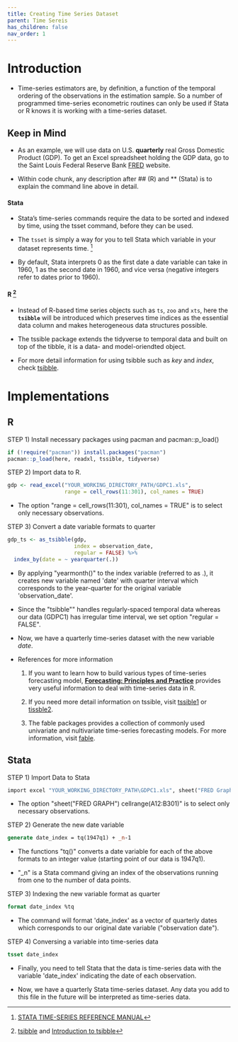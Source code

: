 ```yaml
---
title: Creating Time Series Dataset
parent: Time Sereis
has_children: false
nav_order: 1
---
```


# Introduction

- Time-series estimators are, by definition, a function of the temporal ordering of the observations in the estimation sample. So a number of programmed time-series econometric routines can only be used if Stata or R knows it is working with a time-series dataset. 


## Keep in Mind

- As an example, we will use data on U.S. **quarterly** real Gross Domestic Product (GDP). To get an Excel spreadsheet holding the GDP data, go to the Saint Louis Federal Reserve Bank [FRED](https://fred.stlouisfed.org) website.

- Within code chunk, any description after ## (R) and ** (Stata) is to explain the command line above in detail.


#### Stata

- Stata’s time-series commands require the data to be sorted and indexed by time, using the tsset command, before they can be used.

- The `tsset` is simply a way for you to tell Stata which variable in your dataset represents time. [^1]

[^1]: [STATA TIME-SERIES REFERENCE MANUAL](https://www.stata.com/manuals13/ts.pdf)

- By default, Stata interprets 0 as the first date a date variable can take in 1960, 1 as the second date in 1960, and vice versa (negative integers refer to dates prior to 1960).


#### R [^2] 

[^2]: [tsibble](https://tsibble.tidyverts.org) and [Introduction to tsibble](https://tsibble.tidyverts.org/articles/intro-tsibble.html)

- Instead of R-based time series objects such as `ts`, `zoo` and `xts`, here the **`tsibble`** will be introduced which preserves time indices as the essential data column and makes heterogeneous data structures possible.

- The tssible package extends the tidyverse to temporal data and built on top of the tibble, it is a data- and model-oriendted object. 

- For more detail information for using tsibble such as _key_ and _index_, check [tsibble](https://tsibble.tidyverts.org). 


# Implementations

## R

STEP 1) Install necessary packages using pacman and pacman::p_load()

```r
if (!require("pacman")) install.packages("pacman")
pacman::p_load(here, readxl, tssible, tidyverse)
```


STEP 2) Import data to R. 

```r
gdp <- read_excel("YOUR_WORKING_DIRECTORY_PATH/GDPC1.xls",
                  range = cell_rows(11:301), col_names = TRUE)
```
- The option "range = cell_rows(11:301), col_names = TRUE" is to select only necessary observations. 
          

STEP 3) Convert a date variable formats to quarter

```r
gdp_ts <- as_tsibble(gdp,
                     index = observation_date,
                     regular = FALSE) %>% 
  index_by(date = ~ yearquarter(.))
```
- By applying "yearmonth()" to the index variable (referred to as .), it creates new variable named 'date' with quarter interval which corresponds to the year-quarter for the original variable 'observation_date'.
  
- Since the "tsibble"" handles regularly-spaced temporal data whereas our data (GDPC1) has irregular time interval, we set option "regular = FALSE".

- Now, we have a quarterly time-series dataset with the new variable *date*.

- References for more information

    1) If you want to learn how to build various types of time-series forecasting model, [**Forecasting: Principles and Practice**](https://otexts.com/fpp3/index.html) provides very useful information to deal with time-series data in R.

    2) If you need more detail information on tssible, visit [tssible1](https://tsibble.tidyverts.org/) or [tissble2](https://rdrr.io/cran/tsibble/man/tsibble.html).

    3) The fable packages provides a collection of commonly used univariate and nultivariate time-series forecasting models. For more information, visit [fable](https://fable.tidyverts.org/).


## Stata

STEP 1) Import Data to Stata

```stata
import excel "YOUR_WORKING_DIRECTORY_PATH\GDPC1.xls", sheet("FRED Graph") cellrange(A12:B301)
```
- The option "sheet("FRED GRAPH") cellrange(A12:B301)" is to select only necessary observations.


STEP 2) Generate the new date variable

```stata
generate date_index = tq(1947q1) + _n-1
```

- The functions "tq()" converts a date variable for each of the above formats to an integer value (starting point of our data is 1947q1). 

- "_n" is a Stata command giving an index of the observations running from one to the number of data points.


STEP 3) Indexing the new variable format as quarter

```stata
format date_index %tq
```

- The command will format 'date_index' as a vector of quarterly dates which corresponds to our original date variable ("observation date").


STEP 4) Conversing a variable into time-series data

```stata
tsset date_index
```

- Finally, you need to tell Stata that the data is time-series data with the variable 'date_index' indicating the date of each observation.

- Now, we have a quarterly Stata time-series dataset. Any data you add to this file in the future will be interpreted as time-series data.
